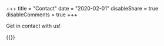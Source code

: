 +++
title = "Contact"
date = "2020-02-01"
disableShare = true
disableComments = true
+++

Get in contact with us!

{{<contact action="#">}}
